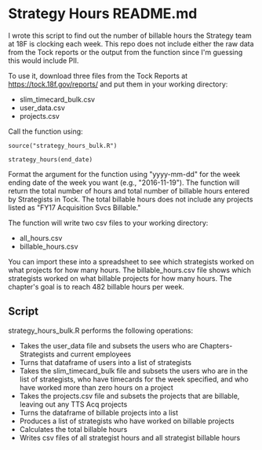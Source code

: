# Strategy Hours README.md
I wrote this script to find out the number of billable hours the Strategy team at 18F is clocking each week. This repo does not include either the raw data from the Tock reports or the output from the function since I'm guessing this would include PII.

To use it, download three files from the Tock Reports at https://tock.18f.gov/reports/ and put them in your working directory: 
- slim_timecard_bulk.csv
- user_data.csv
- projects.csv

Call the function using: 

<code>source("strategy_hours_bulk.R")</code>

<code>strategy_hours(end_date)</code>

Format the argument for the function using "yyyy-mm-dd" for the week ending date of the week you want (e.g., "2016-11-19"). The function will return the total number of hours and total number of billable hours entered by Strategists in Tock. The total billable hours does not include any projects listed as "FY17 Acquisition Svcs Billable." 

The function will write two csv files to your working directory:   
- all_hours.csv
- billable_hours.csv

You can import these into a spreadsheet to see which strategists worked on what projects for how many hours. The billable_hours.csv file shows which strategists worked on what billable projects for how many hours. The chapter's goal is to reach 482 billable hours per week.  

## Script
strategy_hours_bulk.R performs the following operations:
- Takes the user_data file and subsets the users who are Chapters-Strategists and current employees
- Turns that dataframe of users into a list of strategists
- Takes the slim_timecard_bulk file and subsets the users who are in the list of strategists, who have timecards for the week specified, and who have worked more than zero hours on a project
- Takes the projects.csv file and subsets the projects that are billable, leaving out any TTS Acq projects
- Turns the dataframe of billable projects into a list 
- Produces a list of strategists who have worked on billable projects
- Calculates the total billable hours
- Writes csv files of all strategist hours and all strategist billable hours

